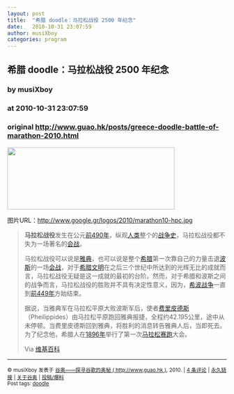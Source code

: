 ```yaml
---
layout: post
title:  "希腊 doodle：马拉松战役 2500 年纪念"
date:   2010-10-31 23:07:59
author: musiXboy
categories: program
---
```


## 希腊 doodle：马拉松战役 2500 年纪念
### by musiXboy
### at 2010-10-31 23:07:59
### original <http://www.guao.hk/posts/greece-doodle-battle-of-marathon-2010.html>

<p><a href="http://www.google.gr/search?q=%CE%BC%CE%AC%CF%87%CE%B7+%CF%84%CE%BF%CF%85+%CE%9C%CE%B1%CF%81%CE%B1%CE%B8%CF%8E%CE%BD%CE%B1&amp;ct=marathon10-hpc&amp;oi=ddle"><img title="marathon10-hpc" src="http://www.guao.hk/wp-content/uploads/2010/10/marathon10-hpc.jpg" alt="" width="384" height="143"></a></p>
<p>图片URL：<a href="http://www.google.gr/logos/2010/marathon10-hpc.jpg">http://www.google.gr/logos/2010/marathon10-hpc.jpg</a></p>
<blockquote><p><strong>马拉松战役</strong>发生在公元<a title="前490年" href="http://zh.wikipedia.org/wiki/%E5%89%8D490%E5%B9%B4">前490年</a>，纵观<a title="人类" href="http://zh.wikipedia.org/wiki/%E4%BA%BA%E7%B1%BB">人类</a>整个的<a title="战争史" href="http://zh.wikipedia.org/w/index.php?title=%E6%88%98%E4%BA%89%E5%8F%B2&amp;action=edit&amp;redlink=1">战争史</a>，马拉松战役都不失为一场著名的<a title="會戰" href="http://zh.wikipedia.org/wiki/%E6%9C%83%E6%88%B0">会战</a>。</p>
<p>马拉松战役可以说是<a title="雅典" href="http://zh.wikipedia.org/wiki/%E9%9B%85%E5%85%B8">雅典</a>，也可以说是整个<a title="希腊" href="http://zh.wikipedia.org/wiki/%E5%B8%8C%E8%85%8A">希腊</a>第一次靠自己的力量击退<a title="波斯" href="http://zh.wikipedia.org/wiki/%E6%B3%A2%E6%96%AF">波斯</a>的一场<a title="會戰" href="http://zh.wikipedia.org/wiki/%E6%9C%83%E6%88%B0">会战</a>，对于<a title="希腊文明" href="http://zh.wikipedia.org/wiki/%E5%B8%8C%E8%85%8A%E6%96%87%E6%98%8E">希腊文明</a>在之后三个世纪中所达到的光辉无比的成就而言，马拉松战役无疑是这一成就的最初的台阶。然而，对于希腊和波斯之间的战争而言，马拉松战役的胜败并不具有决定性意义，因为，<a title="希波战争" href="http://zh.wikipedia.org/wiki/%E5%B8%8C%E6%B3%A2%E6%88%98%E4%BA%89">希波战争</a>一直到<a title="前449年" href="http://zh.wikipedia.org/wiki/%E5%89%8D449%E5%B9%B4">前449年</a>方始结束。</p>
<p>据说，当雅典军在马拉松平原大败波斯军后，使者<a title="费里皮德斯" href="http://zh.wikipedia.org/w/index.php?title=%E8%B4%B9%E9%87%8C%E7%9A%AE%E5%BE%B7%E6%96%AF&amp;action=edit&amp;redlink=1">费里皮德斯</a>（Pheilippides）由马拉松平原跑回雅典报捷，全程约42.195公里，途中从未停顿。当费里皮德斯回到雅典，将胜利的消息转告雅典人后，当即死去。为了纪念他，希腊人在<a title="1896年" href="http://zh.wikipedia.org/wiki/1896%E5%B9%B4">1896年</a>举行了第一次<a title="馬拉松" href="http://zh.wikipedia.org/wiki/%E9%A6%AC%E6%8B%89%E6%9D%BE">马拉松赛跑</a>大会。</p>
<p>Via <a href="http://zh.wikipedia.org/zh/%E9%A9%AC%E6%8B%89%E6%9D%BE%E6%88%98%E5%BD%B9">维基百科</a></p></blockquote>
<hr>
<p><small>© musiXboy 发表于 <a href="http://www.guao.hk">谷奥——探寻谷歌的奥秘 ( http://www.guao.hk )</a>, 2010.  |
<a href="http://www.guao.hk/posts/greece-doodle-battle-of-marathon-2010.html#comments">4 条评论</a> |
<a href="http://www.guao.hk/posts/greece-doodle-battle-of-marathon-2010.html">永久链接</a> |
<a href="http://google.org.cn/about/">关于谷奥</a> |
<a href="http://google.org.cn/submit/">投稿/爆料</a><br>
Post tags: <a href="http://www.guao.hk/tag/doodle" rel="tag">doodle</a>
</small></p>
<img src="http://img.tongji.linezing.com/1105192/tongji.php" border="0" width="0" height="0">
